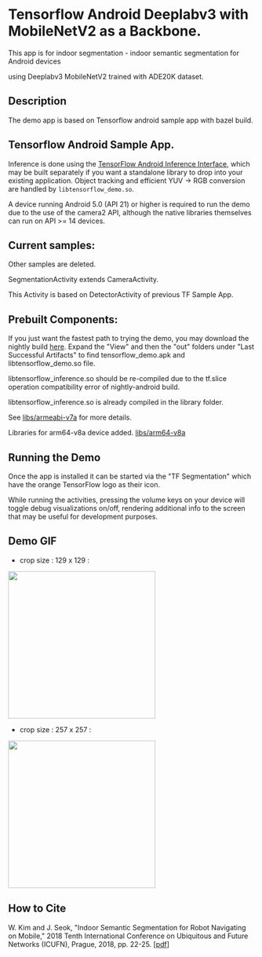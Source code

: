 # Tensorflow Android Deeplabv3 with MobileNetV2 as a Backbone.

This app is for indoor segmentation - indoor semantic segmentation for Android devices

using Deeplabv3 MobileNetV2 trained with ADE20K dataset.

## Description

The demo app is based on Tensorflow android sample app with bazel build. 


## Tensorflow Android Sample App. 

Inference is done using the [TensorFlow Android Inference
Interface](../../../tensorflow/contrib/android), which may be built separately
if you want a standalone library to drop into your existing application. Object
tracking and efficient YUV -> RGB conversion are handled by
`libtensorflow_demo.so`.

A device running Android 5.0 (API 21) or higher is required to run the demo due
to the use of the camera2 API, although the native libraries themselves can run
on API >= 14 devices.

## Current samples:

Other samples are deleted. 

SegmentationActivity extends CameraActivity. 

This Activity is based on DetectorActivity of previous TF Sample App.

## Prebuilt Components:

If you just want the fastest path to trying the demo, you may download the
nightly build
[here](https://ci.tensorflow.org/view/Nightly/job/nightly-android/). Expand the
"View" and then the "out" folders under "Last Successful Artifacts" to find
tensorflow_demo.apk and libtensorflow_demo.so file.

libtensorflow_inference.so should be re-compiled due to the tf.slice operation compatibility error of nightly-android build.

libtensorflow_inference.so is already compiled in the library folder. 
 
See [libs/armeabi-v7a](libs/armeabi-v7a) for more details.

Libraries for arm64-v8a device added. [libs/arm64-v8a](libs/arm64-v8a)

## Running the Demo

Once the app is installed it can be started via the "TF Segmentation" which have the orange TensorFlow logo as
their icon.

While running the activities, pressing the volume keys on your device will
toggle debug visualizations on/off, rendering additional info to the screen that
may be useful for development purposes.


## Demo GIF
- crop size : 129 x 129 :
<img src="sample_images/mnv2_129.gif" width="300px">

- crop size : 257 x 257 :
<img src="sample_images/mnv2_257.gif" width="300px">

## How to Cite
W. Kim and J. Seok, "Indoor Semantic Segmentation for Robot Navigating on Mobile," 2018 Tenth International Conference on Ubiquitous and Future Networks (ICUFN), Prague, 2018, pp. 22-25. 
[[pdf](http://ieeexplore.ieee.org/stamp/stamp.jsp?tp=&arnumber=8436956&isnumber=8436587)]
